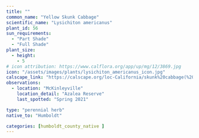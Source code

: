 ```yaml
---
title: ""
common_name: "Yellow Skunk Cabbage"
scientific_name: "Lysichiton americanus"
plant_id: 56
sun_requirements:
  - "Part Shade"
  - "Full Shade"
plant_size:
  - height: 
    - 5
# icon attribution: https://www.calflora.org/app/up/mg/12/3869.jpg
icon: "/assets/images/plants/lysichiton_americanus_icon.jpg" 
calscape_link: "https://calscape.org/loc-California/skunk%20cabbage(%20)"
observations: 
  - location: "McKinleyville"
    location_detail: "Azalea Reserve"
    last_spotted: "Spring 2021"

type: "perennial herb"
native_to: "Humboldt"

categories: [humboldt_county_native ]
---
```


